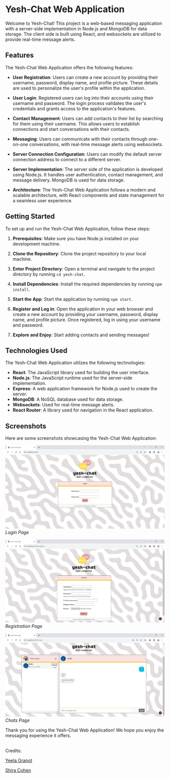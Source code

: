 # Yesh-Chat Web Application

Welcome to Yesh-Chat! This project is a web-based messaging application with a server-side implementation in Node.js and MongoDB for data storage. The client side is built using React, and websockets are utilized to provide real-time message alerts.

## Features

The Yesh-Chat Web Application offers the following features:

- **User Registration**: Users can create a new account by providing their username, password, display name, and profile picture. These details are used to personalize the user's profile within the application.

- **User Login**: Registered users can log into their accounts using their username and password. The login process validates the user's credentials and grants access to the application's features.

- **Contact Management**: Users can add contacts to their list by searching for them using their username. This allows users to establish connections and start conversations with their contacts.

- **Messaging**: Users can communicate with their contacts through one-on-one conversations, with real-time message alerts using websockets.

- **Server Connection Configuration**: Users can modify the default server connection address to connect to a different server.

- **Server Implementation**: The server side of the application is developed using Node.js. It handles user authentication, contact management, and message delivery. MongoDB is used for data storage.

- **Architecture**: The Yesh-Chat Web Application follows a modern and scalable architecture, with React components and state management for a seamless user experience.

## Getting Started

To set up and run the Yesh-Chat Web Application, follow these steps:

1. **Prerequisites**: Make sure you have Node.js installed on your development machine.

2. **Clone the Repository**: Clone the project repository to your local machine.

3. **Enter Project Directory**: Open a terminal and navigate to the project directory by running `cd yesh-chat`.

4. **Install Dependencies**: Install the required dependencies by running `npm install`.

5. **Start the App**: Start the application by running `npm start`.

6. **Register and Log in**: Open the application in your web browser and create a new account by providing your username, password, display name, and profile picture. Once registered, log in using your username and password.

7. **Explore and Enjoy**: Start adding contacts and sending messages! 

## Technologies Used

The Yesh-Chat Web Application utilizes the following technologies:

- **React**: The JavaScript library used for building the user interface.
- **Node.js**: The JavaScript runtime used for the server-side implementation.
- **Express**: A web application framework for Node.js used to create the server.
- **MongoDB**: A NoSQL database used for data storage.
- **Websockets**: Used for real-time message alerts.
- **React Router**: A library used for navigation in the React application.

## Screenshots

Here are some screenshots showcasing the Yesh-Chat Web Application:

![Login Page](screenshots/login.png) 
*Login Page*

![Registration Page](screenshots/register.png) 
*Registration Page*

![Chats Page](screenshots/chats.png) 
*Chats Page*

Thank you for using the Yesh-Chat Web Application! We hope you enjoy the messaging experience it offers. <br><br>

Credits:

[Yeela Granot](https://github.com/yeela8g)

[Shira Cohen](https://github.com/shiracohen4)
